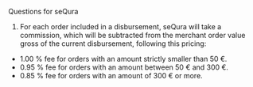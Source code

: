 Questions for seQura

1. For each order included in a disbursement, seQura will take a commission, which will be subtracted from the merchant order value gross of the current disbursement, following this pricing:

- 1.00 % fee for orders with an amount strictly smaller than 50 €.
- 0.95 % fee for orders with an amount between 50 € and 300 €.
- 0.85 % fee for orders with an amount of 300 € or more.
